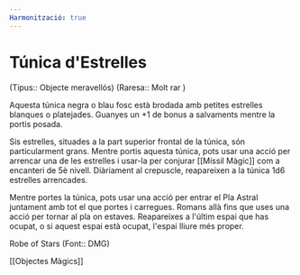 ```yaml
---
Harmonització: true
---
```

# Túnica d'Estrelles

(Tipus:: Objecte meravellós) (Raresa:: Molt rar )

Aquesta túnica negra o blau fosc està brodada amb petites estrelles blanques o platejades. Guanyes un +1 de bonus a salvaments mentre la portis posada.

Sis estrelles, situades a la part superior frontal de la túnica, són particularment grans. Mentre portis aquesta túnica, pots usar una acció per arrencar una de les estrelles i usar-la per conjurar [[Míssil Màgic]] com a encanteri de 5è nivell. Diàriament al crepuscle, reapareixen a la túnica 1d6 estrelles arrencades.

Mentre portes la túnica, pots usar una acció per entrar el Pla Astral juntament amb tot el que portes i carregues. Romans allà fins que uses una acció per tornar al pla on estaves. Reapareixes a l'últim espai que has ocupat, o si aquest espai està ocupat, l'espai lliure més proper.

Robe of Stars (Font:: DMG)

[[Objectes Màgics]]